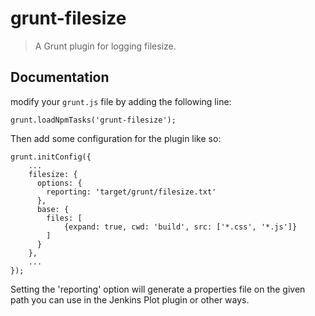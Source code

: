# grunt-filesize

> A Grunt plugin for logging filesize.

## Documentation
modify your `grunt.js` file by adding the following line:

    grunt.loadNpmTasks('grunt-filesize');

Then add some configuration for the plugin like so:

    grunt.initConfig({
        ...
        filesize: {
          options: {
            reporting: 'target/grunt/filesize.txt'
          },
          base: {
            files: [
                {expand: true, cwd: 'build', src: ['*.css', '*.js']}
            ]
          }
        },
        ...
    });

Setting the 'reporting' option will generate a properties file on the given path you can use in the Jenkins Plot plugin or other ways.
